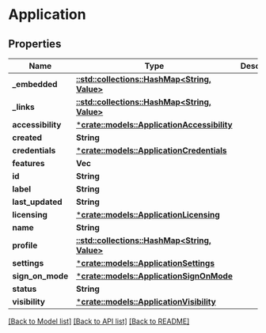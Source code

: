 # Application

## Properties
Name | Type | Description | Notes
------------ | ------------- | ------------- | -------------
**_embedded** | [**::std::collections::HashMap<String, Value>**](Value.md) |  | [optional] 
**_links** | [**::std::collections::HashMap<String, Value>**](Value.md) |  | [optional] 
**accessibility** | [***crate::models::ApplicationAccessibility**](ApplicationAccessibility.md) |  | [optional] 
**created** | **String** |  | [optional] 
**credentials** | [***crate::models::ApplicationCredentials**](ApplicationCredentials.md) |  | [optional] 
**features** | **Vec<String>** |  | [optional] 
**id** | **String** |  | [optional] 
**label** | **String** |  | [optional] 
**last_updated** | **String** |  | [optional] 
**licensing** | [***crate::models::ApplicationLicensing**](ApplicationLicensing.md) |  | [optional] 
**name** | **String** |  | [optional] 
**profile** | [**::std::collections::HashMap<String, Value>**](Value.md) |  | [optional] 
**settings** | [***crate::models::ApplicationSettings**](ApplicationSettings.md) |  | [optional] 
**sign_on_mode** | [***crate::models::ApplicationSignOnMode**](ApplicationSignOnMode.md) |  | [optional] 
**status** | **String** |  | [optional] 
**visibility** | [***crate::models::ApplicationVisibility**](ApplicationVisibility.md) |  | [optional] 

[[Back to Model list]](../README.md#documentation-for-models) [[Back to API list]](../README.md#documentation-for-api-endpoints) [[Back to README]](../README.md)


